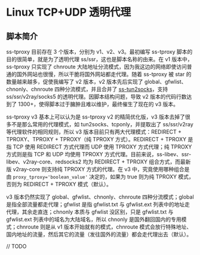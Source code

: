 # Linux TCP+UDP 透明代理
## 脚本简介
ss-tproxy 目前存在 3 个版本，分别为 v1、v2、v3。最初编写 ss-tproxy 脚本的目的很简单，就是为了透明代理 ss/ssr，这也是脚本名称的由来。在 v1 版本中，ss-tproxy 只实现了 chnroute 大陆地址分流模式，因为我这边的网络即使访问普通的国外网站也很慢，所以干脆将国外网站都走代理。随着 ss-tproxy 被 star 的数量越来越多，促使我编写了 v2 版本，v2 版本先后实现了 global、gfwlist、chnonly、chnroute 四种分流模式，并且合并了 [ss-tun2socks](https://github.com/zfl9/ss-tun2socks)，支持 ss/ssr/v2ray/socks5 的透明代理。因脚本结构问题，导致 v2 版本的代码行数达到了 1300+，使得脚本过于臃肿且难以维护，最终催生了现在的 v3 版本。

ss-tproxy v3 基本上可以认为是 ss-tproxy v2 的精简优化版，v3 版本去掉了很多不是那么常用的代理模式，如 tun2socks、tcponly，并提取出了 ss/ssr/v2ray 等代理软件的相同规则，所以 v3 版本目前只有两大代理模式：REDIRECT + TPROXY、TPROXY + TPROXY（纯 TPROXY 方式）。REDIRECT + TPROXY 是指 TCP 使用 REDIRECT 方式代理而 UDP 使用 TPROXY 方式代理；纯 TPROXY 方式则是指 TCP 和 UDP 均使用 TPROXY 方式代理。目前来说，ss-libev、ssr-libev、v2ray-core、redsocks2 均为 REDIRECT + TPROXY 组合方式，而最新版 v2ray-core 则支持纯 TPROXY 方式的代理。在 v3 中，究竟使用哪种组合是由 `proxy_tproxy='boolean_value'` 决定的，如果为 true 则为纯 TPROXY 模式，否则为 REDIRECT + TPROXY 模式（默认）。

v3 版本仍然实现了 global、gfwlist、chnonly、chnroute 四种分流模式；global 是指全部流量都走代理；gfwlist 是指 gfwlist.txt 与 gfwlist.ext 列表中的地址走代理，其余走直连；chnonly 本质与 gfwlist 没区别，只是 gfwlist.txt 与 gfwlist.ext 列表中的域名为大陆域名，所以 chnonly 是国外翻回国内的专用模式；chnroute 则是从 v1 版本开始就有的模式，chnroute 模式会放行特殊地址、国内地址的流量，然后其它的流量（发往国外的流量）都会走代理出去（默认）。

// TODO
